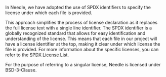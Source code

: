 In Needle, we have adopted the use of SPDX identifiers to specify the license under which each file is provided.

This approach simplifies the process of license declaration as it replaces the full license text with a single line
identifier. The SPDX identifier is a globally recognized standard that allows for easy identification and understanding
of the license. This means that each file in our project will have a license identifier at the top, making it clear
under which license the file is provided. For more information about the specific licenses, you can refer to the
[SPDX License List](https://spdx.org/licenses/).

For the purpose of referring to a singular license, Needle is licensed under BSD-3-Clause.
